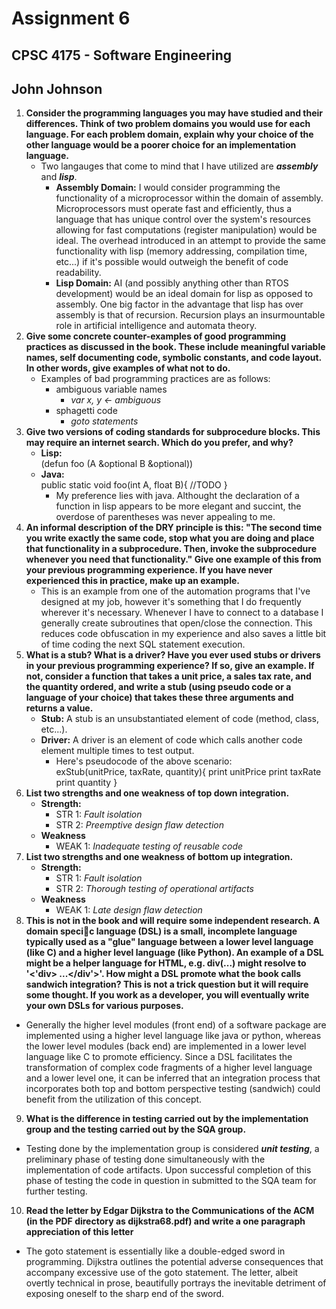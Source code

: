 # Assignment 6
## CPSC 4175 - Software Engineering
## John Johnson

1. __Consider the programming languages you may have studied and their differences. Think of two problem domains you would use for each language. For each problem domain, explain why your choice of the other language would be a poorer choice for an implementation language.__
    - Two langauges that come to mind that I have utilized are ___assembly___ and ___lisp___.
      - __Assembly Domain:__ I would consider programming the functionality of a microprocessor within the domain of assembly. Microprocessors must operate fast and efficiently, thus a language that has unique control over the system's resources allowing for fast computations (register manipulation) would be ideal. The overhead introduced in an attempt to provide the same functionality with lisp (memory addressing, compilation time, etc...) if it's possible would outweigh the benefit of code readability.
      - __Lisp Domain:__ AI (and possibly anything other than RTOS development) would be an ideal domain for lisp as opposed to assembly. One big factor in the advantage that lisp has over assembly is that of recursion. Recursion plays an insurmountable role in artificial intelligence and automata theory.
2. __Give some concrete counter-examples of good programming practices as discussed in the book. These include meaningful variable names, self documenting code, symbolic constants, and code layout. In other words, give examples of what not to do.__
    - Examples of bad programming practices are as follows:
      - ambiguous variable names
        - _var x, y <- ambiguous_
      - sphagetti code
        - _goto statements_
3. __Give two versions of coding standards for subprocedure blocks. This may require an internet search. Which do you prefer, and why?__
    - __Lisp:__  
            (defun foo (A &optional B &optional))
    - __Java:__  
            public static void foo(int A, float B){
                //TODO
            }
        - My preference lies with java. Althought the declaration of a function in lisp appears to be more elegant and succint, the overdose of parentheses was never appealing to me.
4. __An informal description of the DRY principle is this: "The second time you write exactly the same code, stop what you are doing and place that functionality in a subprocedure. Then, invoke the subprocedure whenever you need that functionality." Give one example of this from your previous programming experience. If you have never experienced this in practice, make up an example.__
    - This is an example from one of the automation programs that I've designed at my job, however it's something that I do frequently wherever it's necessary. Whenever I have to connect to a database I generally create subroutines that open/close the connection. This reduces code obfuscation in my experience and also saves a little bit of time coding the next SQL statement execution.
5. __What is a stub? What is a driver? Have you ever used stubs or drivers in your previous programming experience? If so, give an example. If not, consider a function that takes a unit price, a sales tax rate, and the quantity ordered, and write a stub (using pseudo code or a language of your choice) that takes these three arguments and returns a value.__
    - __Stub:__ A stub is an unsubstantiated element of code (method, class, etc...).
    - __Driver:__ A driver is an element of code which calls another code element multiple times to test output.
      - Here's pseudocode of the above scenario:  
            exStub(unitPrice, taxRate, quantity){
                print unitPrice
                print taxRate
                print quantity
            }
6. __List two strengths and one weakness of top down integration.__
    - __Strength:__
      - STR 1: _Fault isolation_
      - STR 2: _Preemptive design flaw detection_
    - __Weakness__
      - WEAK 1: _Inadequate testing of reusable code_
7. __List two strengths and one weakness of bottom up integration.__
    - __Strength:__
      - STR 1: _Fault isolation_
      - STR 2: _Thorough testing of operational artifacts_
    - __Weakness__
      - WEAK 1: _Late design flaw detection_
8. __This is not in the book and will require some independent research. A domain specic language (DSL) is a small, incomplete language typically used as a "glue" language between a lower level language (like C) and a higher level language (like Python). An example of a DSL might be a helper language for HTML, e.g. div(...) might resolve to '<'div> ...</div'>'. How might a DSL promote what the book calls sandwich integration? This is not a trick question but it will require some thought. If you work as a developer, you will eventually write your own DSLs for various purposes.__
  - Generally the higher level modules (front end) of a software package are implemented using a higher level language like java or python, whereas the lower level modules (back end) are implemented in a lower level language like C to promote efficiency. Since a DSL facilitates the transformation of complex code fragments of a higher level language and a lower level one, it can be inferred that an integration process that incorporates both top and bottom perspective testing (sandwich) could benefit from the utilization of this concept.
9. __What is the difference in testing carried out by the implementation group and the testing carried out by the SQA group.__
  - Testing done by the implementation group is considered ___unit testing___, a preliminary phase of testing done simultaneously with the implementation of code artifacts. Upon successful completion of this phase of testing the code in question in submitted to the SQA team for further testing.
10. __Read the letter by Edgar Dijkstra to the Communications of the ACM (in the PDF directory as dijkstra68.pdf) and write a one paragraph appreciation of this letter__
  - The goto statement is essentially like a double-edged sword in programming. Dijkstra outlines the potential adverse consequences that accompany excessive use of the goto statement. The letter, albeit overtly technical in prose, beautifully portrays the inevitable detriment of exposing oneself to the sharp end of the sword.
